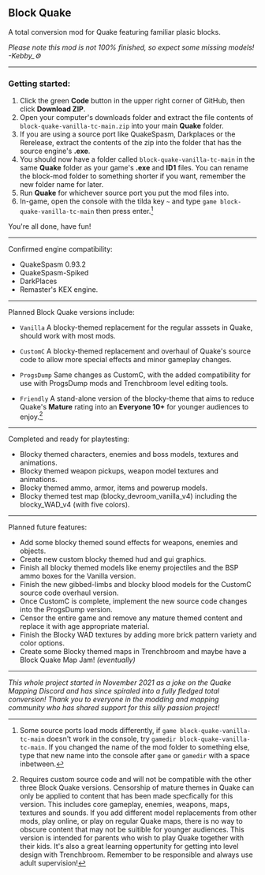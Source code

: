 ## Block Quake
A total conversion mod for Quake featuring familiar plasic blocks.

*Please note this mod is not 100% finished, so expect some missing models! -Kebby_:gear:*

---

### Getting started:
1. Click the green **Code** button in the upper right corner of GitHub, then click **Download ZIP**.
2. Open your computer's downloads folder and extract the file contents of `block-quake-vanilla-tc-main.zip` into your main **Quake** folder.
3. If you are using a source port like QuakeSpasm, Darkplaces or the Rerelease, extract the contents of the zip into the folder that has the source engine's **.exe**.
4. You should now have a folder called `block-quake-vanilla-tc-main` in the same **Quake** folder as your game's **.exe** and **ID1** files. You can rename the block-mod folder to something shorter if you want, remember the new folder name for later.
5. Run **Quake** for whichever source port you put the mod files into.
6. In-game, open the console with the tilda key `~` and type `game block-quake-vanilla-tc-main` then press enter.[^1]

You're all done, have fun!

[^1]: Some source ports load mods differently, if `game block-quake-vanilla-tc-main` doesn't work in the console, try `gamedir block-quake-vanilla-tc-main`. If you changed the name of the mod folder to something else, type that new name into the console after `game` or `gamedir` with a space inbetween.

---

Confirmed engine compatibility:
- QuakeSpasm 0.93.2
- QuakeSpasm-Spiked
- DarkPlaces
- Remaster's KEX engine.

---

Planned Block Quake versions include:
- `Vanilla` A blocky-themed replacement for the regular asssets in Quake, should work with most mods.

- `CustomC` A blocky-themed replacement and overhaul of Quake's source code to allow more special effects and minor gameplay changes.

- `ProgsDump`  Same changes as CustomC, with the added compatibility for use with ProgsDump mods and Trenchbroom level editing tools.

- `Friendly`  A stand-alone version of the blocky-theme that aims to reduce Quake's **Mature** rating into an **Everyone 10+** for younger audiences to enjoy.[^2]

---

Completed and ready for playtesting:
- Blocky themed characters, enemies and boss models, textures and animations.
- Blocky themed weapon pickups, weapon model textures and animations.
- Blocky themed ammo, armor, items and powerup models.
- Blocky themed test map (blocky_devroom_vanilla_v4) including the blocky_WAD_v4 (with five colors).

---

Planned future features:
- Add some blocky themed sound effects for weapons, enemies and objects.
- Create new custom blocky themed hud and gui graphics.
- Finish all blocky themed models like enemy projectiles and the BSP ammo boxes for the Vanilla version.
- Finish the new gibbed-limbs and blocky blood models for the CustomC source code overhaul version.
- Once CustomC is complete, implement the new source code changes into the ProgsDump version.
- Censor the entire game and remove any mature themed content and replace it with age appropriate material.
- Finish the Blocky WAD textures by adding more brick pattern variety and color options.
- Create some Blocky themed maps in Trenchbroom and maybe have a Block Quake Map Jam! *(eventually)*

---

*This whole project started in November 2021 as a joke on the Quake Mapping Discord and has since spiraled into a fully fledged total conversion!*
*Thank you to everyone in the modding and mapping community who has shared support for this silly passion project!*

[^2]: Requires custom source code and will not be compatible with the other three Block Quake versions. Censorship of mature themes in Quake can only be applied to content that has been made specfically for this version. This includes core gameplay, enemies, weapons, maps, textures and sounds. If you add different model replacements from other mods, play online, or play on regular Quake maps, there is no way to obscure content that may not be suitible for younger audiences. This version is intended for parents who wish to play Quake together with their kids. It's also a great learning oppertunity for getting into level design with Trenchbroom. Remember to be responsible and always use adult supervision!
